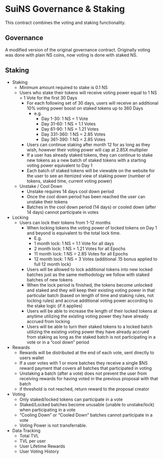 # SuiNS Governance & Staking

This contract combines the voting and staking functionality.

## Governance

A modified version of the original governance contract. Originally voting was done with
plain NS coins, now voting is done with staked NS.

## Staking

- Staking
    - Minimum amount required to stake is 0.1 NS
    - Users who stake their tokens will receive voting power equal to 1 NS = 1 Vote for the first 30 Days
        - For each following set of 30 days, users will receive an additional 10% voting power boost on staked tokens up to 360 Days
            - e.g.
                - Day 1-30: 1 NS = 1 Vote
                - Day 31-60: 1 NS = 1.1 Votes
                - Day 61-90: 1 NS = 1.21 Votes
                - Day 331-360: 1 NS = 2.85 Votes
                - Day 361-390: 1 NS = 2.85 Votes
        - Users can continue staking after month 12 for as long as they wish, however their voting power will cap at 2.85X multiplier
        - If a user has already staked tokens, they can continue to stake new tokens as a new batch of staked tokens with a starting voting power equivalent to Day 1
        - Each batch of staked tokens will be viewable on the website for the user to see an itemized view of staking power (number of tokens, staked time, current voting power)
    - Unstake / Cool Down
        - Unstake requires 14 days cool down period
        - Once the cool down period has been reached the user can unstake their tokens
        - Batches in the cool down period (14 days) or cooled down (after 14 days) cannot participate in votes
- Locking
    - Users can lock their tokens from 1-12 months
        - When locking tokens the voting power of locked tokens on Day 1 and beyond is equivalent to the total lock time.
            - E.g.
            - 1 month lock: 1 NS = 1.1 Vote for all days
            - 2 month lock: 1 NS = 1.21 Votes for all Epochs
            - 11 month lock: 1 NS = 2.85 Votes for all Epochs
            - 12 month lock: 1 NS = 3 Votes (additional .15 bonus applied to full 12 month lock)
        - Users will be allowed to lock additional tokens into new locked batches just as the same methodology we follow with staked batches of new tokens
        - When the lock period is finished, the tokens become unlocked and staked and they will keep their existing voting power in that particular batch (based on length of time and staking rules, not locking rules) and accrue additional voting power according to the stake logic (if it applies)
        - Users will be able to increase the length of their locked tokens at anytime utilizing the existing voting power they have already accrued from locking
        - Users will be able to turn their staked tokens to a locked batch utilizing the existing voting power they have already accrued from staking as long as the staked batch is not participating in a vote or in a “cool down” period
- Rewards
    - Rewards will be distributed  at the end of each vote, sent directly to users wallet
    - If a user votes with 1 or more batches they receive a single $NS reward payment that covers all batches that participated in voting
    - Unstaking a batch (after a vote) does not prevent the user from receiving rewards for having voted in the previous proposal with that batch
    - if threshold is not reached, return reward to the proposal creator
- Voting
    - Only staked/locked tokens can participate in a vote
    - Staked/Locked batches become unusable (unable to unstake/lock) when participating in a vote
    - “Cooling Down” or “Cooled Down” batches cannot participate in a vote
    - Voting Power is not transferrable.
- Data Tracking
    - Total TVL
    - TVL per user
    - User Lifetime Rewards
    - User Voting History
